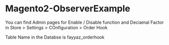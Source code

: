 # Magento2-ObserverExample

You can find Admin pages for Enable / Disable function and Deciamal Factor in Store > Settings > COnfiguration > Order Hook

Table Name in the Databse is fayyaz_orderhook

